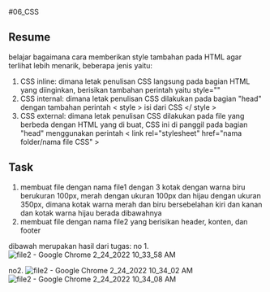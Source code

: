 #06_CSS

## Resume

belajar bagaimana cara memberikan style tambahan pada HTML agar terlihat lebih menarik, beberapa jenis yaitu:
1. CSS inline: dimana letak penulisan CSS langsung pada bagian HTML yang diinginkan, berisikan tambahan perintah yaitu style=""
2. CSS internal: dimana letak penulisan CSS dilakukan pada bagian "head" dengan tambahan perintah < style > isi dari CSS </ style >
3. CSS external: dimana letak penulisan CSS dilakukan pada file yang berbeda dengan HTML yang di buat, CSS ini di panggil pada bagian "head" menggunakan perintah < link rel="stylesheet" href="nama folder/nama file CSS" >

## Task
1. membuat file dengan nama file1 dengan 3 kotak dengan warna biru berukuran 100px, merah dengan ukuran 100px dan hijau dengan ukuran 350px, dimana kotak warna merah dan biru bersebelahan kiri dan kanan dan kotak warna hijau berada dibawahnya
2. membuat file dengan nama file2 yang berisikan header, konten, dan footer

dibawah merupakan hasil dari tugas:
no 1. 
![file2 - Google Chrome 2_24_2022 10_33_58 AM](https://user-images.githubusercontent.com/72496912/155448023-a9341cac-11b2-43a3-9de6-01a7e86fae62.png)

no2.
![file2 - Google Chrome 2_24_2022 10_34_02 AM](https://user-images.githubusercontent.com/72496912/155448054-49b3d5a4-e2e0-4110-a2a3-99e2d679fb77.png)
![file2 - Google Chrome 2_24_2022 10_34_08 AM](https://user-images.githubusercontent.com/72496912/155448058-fa8d075c-eaf0-4298-8d0e-d5b5b1bde8b4.png)
